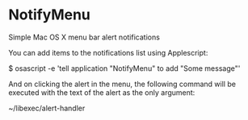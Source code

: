 NotifyMenu
==========

Simple Mac OS X menu bar alert notifications

You can add items to the notifications list using Applescript:

$ osascript -e 'tell application "NotifyMenu" to add "Some message"'

And on clicking the alert in the menu, the following command will be
executed with the text of the alert as the only argument:

~/libexec/alert-handler
